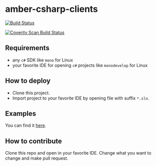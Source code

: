 amber-csharp-clients
====================

[![Build Status](https://travis-ci.org/project-capo/amber-csharp-clients.svg?branch=master)](https://travis-ci.org/project-capo/amber-csharp-clients)

[![Coverity Scan Build Status](https://scan.coverity.com/projects/4015/badge.svg?style=flat)](https://scan.coverity.com/projects/4015)

Requirements
------------

* any `c#` SDK like `mono` for Linux
* your favorite IDE for opening `c#` projects like `monodevelop` for Linux

How to deploy
-------------

* Clone this project.
* Import project to your favorite IDE by opening file with suffix `*.sln`.

Examples
--------

You can find it [here](Amber_API/AmberDemos).

How to contribute
-----------------

Clone this repo and open in your favorite IDE. Change what you want to change and make pull request.
